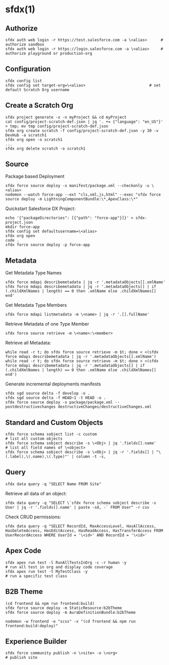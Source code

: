 # sfdx(1)

## Authorize

    sfdx auth web login -r https://test.salesforce.com -a \<alias>      # authorize sandbox
    sfdx auth web login -r https://login.salesforce.com -a \<alias>     # authorize playground or production-org

## Configuration

    sfdx config list
    sfdx config set target-org=\<alias>                            # set default Scratch Org username

## Create a Scratch Org

    sfdx project generate -x -n myProject && cd myProject
    cat config/project-scratch-def.json | jq '. += {"language": "en_US"}' > tmp; mv tmp config/project-scratch-def.json
    sfdx org create scratch -f config/project-scratch-def.json -y 30 -v DevHub -a scratch1
    sfdx org open -o scratch1
    ...
    sfdx org delete scratch -o scratch1

## Source

  Package based Deployment

    sfdx force source deploy -x manifest/package.xml --checkonly -u \<alias>
    nodemon --watch force-app --ext "cls,xml,js,html" --exec "sfdx force source deploy -m LightningComponentBundle:\*,ApexClass:\*"

  Quickstart Salesforce DX Project:

    echo '{"packageDirectories": [{"path": "force-app"}]}' > sfdx-project.json
    mkdir force-app
    sfdx config set defaultusername=\<alias>
    sfdx org open
    code .
    sfdx force source deploy -p force-app

## Metadata

  Get Metadata Type Names

    sfdx force mdapi describemetadata | jq -r '.metadataObjects[].xmlName'
    sfdx force mdapi describemetadata | jq -r '.metadataObjects[] | if (.childXmlNames | length) == 0 then .xmlName else .childXmlNames[] end'

  Get Metadata Type Members

    sfdx force mdapi listmetadata -m \<name> | jq -r '.[].fullName'

  Retrieve Metadata of one Type Member

    sfdx force source retrieve -m \<name>:\<member>

  Retrieve all Metadata:

    while read -r t; do sfdx force source retrieve -m $t; done < <(sfdx force mdapi describemetadata | jq -r '.metadataObjects[].xmlName')
    while read -r t; do sfdx force source retrieve -m $t; done < <(sfdx force mdapi describemetadata | jq -r '.metadataObjects[] | if (.childXmlNames | length) == 0 then .xmlName else .childXmlNames[] end')

  Generate incremental deployments manifests

    sfdx sgd source delta -f develop -o .
    sfdx sgd source delta -f HEAD~1 -t HEAD -o .
    sfdx force source deploy -x package/package.xml --postdestructivechanges destructiveChanges/destructiveChanges.xml

## Standard and Custom Objects

    sfdx force schema sobject list -c custom                                                # list all custom objects
    sfdx force schema sobject describe -s \<Obj> | jq '.fields[].name'                       # list all field names of \<object>
    sfdx force schema sobject describe -s \<Obj> | jq -r '.fields[] | "\(.label),\(.name),\(.type)"' | column -t -s,

## Query

    sfdx data query -q "SELECT Name FROM Site"

  Retrieve all data of an object:

    sfdx data query -q "SELECT \`sfdx force schema sobject describe -s User | jq -r '.fields[].name' | paste -sd, -` FROM User" -r csv

  Check CRUD permissions:

    sfdx data query -q "SELECT RecordId, MaxAccessLevel, HasAllAccess, HasDeleteAccess, HasEditAccess, HasReadAccess, HasTransferAccess FROM UserRecordAccess WHERE UserId = '\<id>' AND RecordId = '\<id>'

## Apex Code

    sfdx apex run test -l RunAllTestsInOrg -c -r human -y                            # run all test in org and display code coverage
    sfdx apex run test -t MyTestClass -y                                             # run a specific test class

## B2B Theme

    (cd frontend && npm run frontend:build)
    sfdx force source deploy -m StaticResource:b2bTheme
    sfdx force source deploy -m AuraDefinitionBundle:b2bTheme

    nodemon -w frontend -e "scss" -x "(cd frontend && npm run frontend:build:deploy)"

## Experience Builder

    sfdx force community publish -n \<site> -o \<org>                                        # publish site

